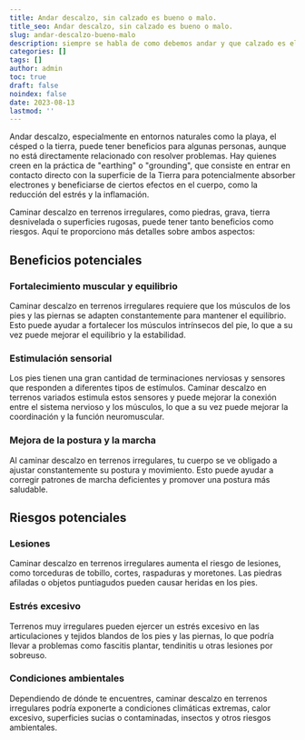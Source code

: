 ```yaml
---
title: Andar descalzo, sin calzado es bueno o malo.
title_seo: Andar descalzo, sin calzado es bueno o malo.
slug: andar-descalzo-bueno-malo
description: siempre se habla de como debemos andar y que calzado es el más adecuado, pero en fechas de verano tendemos a descalzarnos y andar descalzos, a continuación os contamos sus beneficios y cuando no se debe andar descalzo.
categories: []
tags: []
author: admin
toc: true
draft: false
noindex: false
date: 2023-08-13
lastmod: ''
---
```

Andar descalzo, especialmente en entornos naturales como la playa, el césped o la tierra, puede tener beneficios para algunas personas, aunque no está directamente relacionado con resolver problemas. Hay quienes creen en la práctica de "earthing" o "grounding", que consiste en entrar en contacto directo con la superficie de la Tierra para potencialmente absorber electrones y beneficiarse de ciertos efectos en el cuerpo, como la reducción del estrés y la inflamación.

Caminar descalzo en terrenos irregulares, como piedras, grava, tierra desnivelada o superficies rugosas, puede tener tanto beneficios como riesgos. Aquí te proporciono más detalles sobre ambos aspectos:

## Beneficios potenciales

### Fortalecimiento muscular y equilibrio

Caminar descalzo en terrenos irregulares requiere que los músculos de los pies y las piernas se adapten constantemente para mantener el equilibrio. Esto puede ayudar a fortalecer los músculos intrínsecos del pie, lo que a su vez puede mejorar el equilibrio y la estabilidad.

### Estimulación sensorial

Los pies tienen una gran cantidad de terminaciones nerviosas y sensores que responden a diferentes tipos de estímulos. Caminar descalzo en terrenos variados estimula estos sensores y puede mejorar la conexión entre el sistema nervioso y los músculos, lo que a su vez puede mejorar la coordinación y la función neuromuscular.

### Mejora de la postura y la marcha

Al caminar descalzo en terrenos irregulares, tu cuerpo se ve obligado a ajustar constantemente su postura y movimiento. Esto puede ayudar a corregir patrones de marcha deficientes y promover una postura más saludable.

## Riesgos potenciales

### Lesiones

Caminar descalzo en terrenos irregulares aumenta el riesgo de lesiones, como torceduras de tobillo, cortes, raspaduras y moretones. Las piedras afiladas o objetos puntiagudos pueden causar heridas en los pies.

### Estrés excesivo

Terrenos muy irregulares pueden ejercer un estrés excesivo en las articulaciones y tejidos blandos de los pies y las piernas, lo que podría llevar a problemas como fascitis plantar, tendinitis u otras lesiones por sobreuso.

### Condiciones ambientales

Dependiendo de dónde te encuentres, caminar descalzo en terrenos irregulares podría exponerte a condiciones climáticas extremas, calor excesivo, superficies sucias o contaminadas, insectos y otros riesgos ambientales.